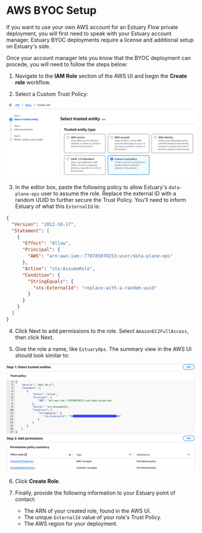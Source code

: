 
# AWS BYOC Setup

If you want to use your own AWS account for an Estuary Flow private deployment, you will first need to speak with your Estuary account manager. Estuary BYOC deployments require a license and additional setup on Estuary's side.

Once your account manager lets you know that the BYOC deployment can procede, you will need to follow the steps below:

1. Navigate to the **IAM Role** section of the AWS UI and begin the **Create role** workflow.

2. Select a Custom Trust Policy:

![AWS "Trusted entity type" selection](../images/aws-custom-trust.png)

3. In the editor box, paste the following policy to allow Estuary's `data-plane-ops` user to assume the role. Replace the external ID with a random UUID to further secure the Trust Policy. You'll need to inform Estuary of what this `ExternalId` is:

```json
{
  "Version": "2012-10-17",
  "Statement": [
    {
      "Effect": "Allow",
      "Principal": {
        "AWS": "arn:aws:iam::770785070253:user/data-plane-ops"
      },
      "Action": "sts:AssumeRole",
      "Condition": {
        "StringEquals": {
          "sts:ExternalId": "replace-with-a-random-uuid"
        }
      }
    }
  ]
}
```

4. Click Next to add permissions to the role. Select `AmazonEC2FullAccess`, then click Next.

5. Give the role a name, like `EstuaryOps`. The summary view in the AWS UI should look similar to:

![Summary of the AWS trust policy and permissions](../images/aws-trust-summary.png)

6. Click **Create Role**.

7. Finally, provide the following information to your Estuary point of contact:

   * The ARN of your created role, found in the AWS UI.
   * The unique `ExternalId` value of your role's Trust Policy.
   * The AWS region for your deployment.
